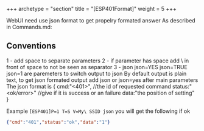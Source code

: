 +++
archetype = "section"
title = "[ESP401Format]"
weight = 5
+++

WebUI need use json format to get propelry formated answer
As described in Commands.md:

## Conventions

1 - add space to separate parameters
2 - if parameter has space add \\ in front of space to not be seen as separator
3 - json json=YES json=TRUE json=1 are paremeters to switch output to json
By default output is plain text, to get json formated output
add json or json=yes after main parameters  
The json format is {
cmd:"<401>", //the id of requested command
status:"<ok/error>" //give if it is success or an failure
data:"the position of setting"
}

Example
`[ESP401]P=1 T=S V=My\ SSID json`
you will get the following if ok
```json
{"cmd":"401","status":"ok","data":"1"}
```
